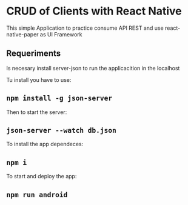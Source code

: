 # CRUD of Clients with React Native

This simple Application to practice consume API REST and use react-native-paper as UI Framework

## Requeriments

Is necesary install server-json to run the applicacition in the localhost

Tu install you have to use:

## `npm install -g json-server`

Then to start the server: 

## `json-server --watch db.json`

To install the app dependeces:

## `npm i`

To start and deploy the app:

## `npm run android`
